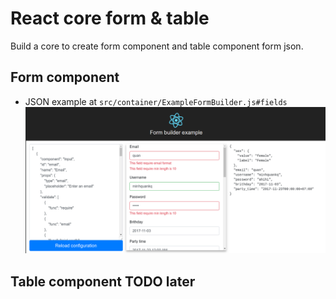 # React core form & table
Build a core to create form component and table component form json.
## Form component
- JSON example at `src/container/ExampleFormBuilder.js#fields`
![Capture demo](capture.png)

## Table component TODO later